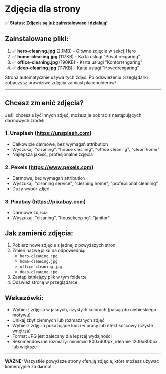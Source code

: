 # Zdjęcia dla strony

✅ **Status: Zdjęcia są już zainstalowane i działają!**

## Zainstalowane pliki:

1. ✅ **hero-cleaning.jpg** (2.1MB) - Główne zdjęcie w sekcji Hero
2. ✅ **home-cleaning.jpg** (117KB) - Karta usługi "Privat rengøring"
3. ✅ **office-cleaning.jpg** (190KB) - Karta usługi "Kontorrengøring"
4. ✅ **deep-cleaning.jpg** (117KB) - Karta usługi "Hovedrengøring"

Strona automatycznie używa tych zdjęć. Po odświeżeniu przeglądarki zobaczysz prawdziwe zdjęcia zamiast placeholderów!

---

## Chcesz zmienić zdjęcia?

Jeśli chcesz użyć innych zdjęć, możesz je pobrać z następujących darmowych źródeł:

### 1. **Unsplash** (https://unsplash.com)
   - Całkowicie darmowe, bez wymagań attribution
   - Wyszukaj: "cleaning", "house cleaning", "office cleaning", "clean home"
   - Najlepsza jakość, profesjonalne zdjęcia

### 2. **Pexels** (https://www.pexels.com)
   - Darmowe, bez wymagań attribution
   - Wyszukaj: "cleaning service", "cleaning home", "professional cleaning"
   - Duży wybór zdjęć

### 3. **Pixabay** (https://pixabay.com)
   - Darmowe zdjęcia
   - Wyszukaj: "cleaning", "housekeeping", "janitor"

## Jak zamienić zdjęcia:

1. Pobierz nowe zdjęcie z jednej z powyższych stron
2. Zmień nazwę pliku na odpowiednią:
   - `hero-cleaning.jpg`
   - `home-cleaning.jpg`
   - `office-cleaning.jpg`
   - `deep-cleaning.jpg`
3. Zastąp istniejący plik w tym folderze
4. Odśwież stronę w przeglądarce

## Wskazówki:

- Wybierz zdjęcia w jasnych, czystych kolorach (pasują do niebieskiego motywu)
- Unikaj zbyt ciemnych lub rozmazanych zdjęć
- Wybierz zdjęcia pokazujące ludzi w pracy lub efekt końcowy (czyste wnętrza)
- Format JPG jest zalecany dla lepszej wydajności
- Rekomendowane rozmiary: minimum 800x600px, idealnie 1200x800px lub większe

---

**WAŻNE:** Wszystkie powyższe strony oferują zdjęcia, które możesz używać komercyjnie za darmo!
